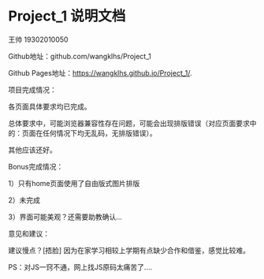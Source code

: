 # Project_1 说明文档


王帅  19302010050

Github地址：github.com/wangklhs/Project_1

Github Pages地址：https://wangklhs.github.io/Project_1/.


项目完成情况：

各页面具体要求均已完成。

总体要求中，可能浏览器兼容性存在问题，可能会出现排版错误（对应页面要求中的：页面在任何情况下均无乱码，无排版错误）。

其他应该还好。


Bonus完成情况：

1）只有home页面使用了自由版式图片排版

2）未完成

3）界面可能美观？还需要助教确认...


意见和建议：

建议慢点？[捂脸] 因为在家学习相较上学期有点缺少合作和借鉴，感觉比较难。

PS：对JS一窍不通，网上找JS原码太痛苦了....
